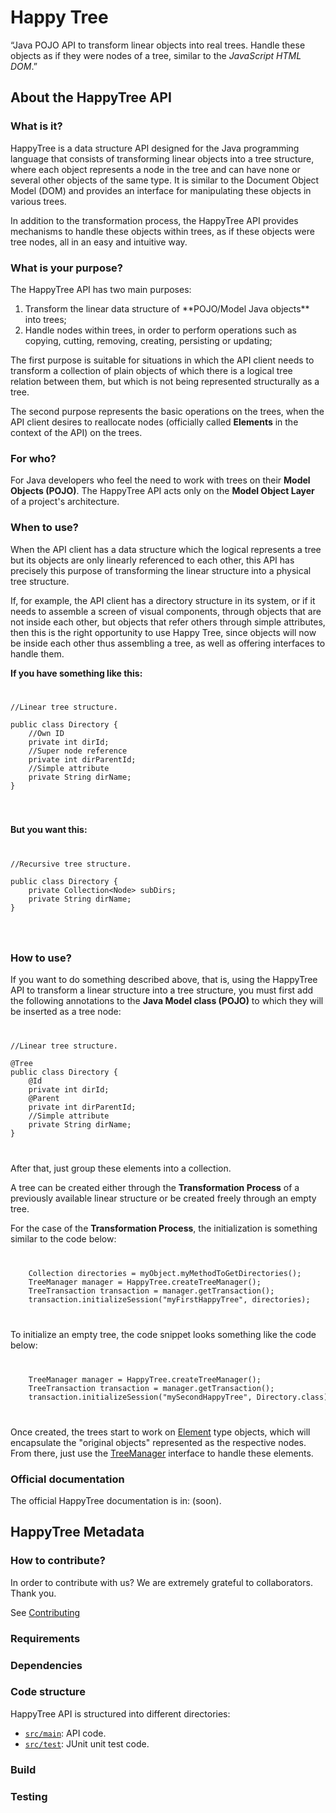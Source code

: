 
# Happy Tree

“Java POJO API to transform linear objects into real trees. Handle
these objects as if they were nodes of a tree, similar to the
*JavaScript HTML DOM*.”


## About the HappyTree API

### What is it?

HappyTree is a data structure API designed for the Java programming 
language that consists of transforming linear objects into a tree 
structure, where each object represents a node in the tree and can 
have none or several other objects of the same type. It is similar 
to the Document Object Model (DOM) and provides an interface for 
manipulating these objects in various trees.

In addition to the transformation process, the HappyTree API provides
mechanisms to handle these objects within trees, as if these objects
were tree nodes, all in an easy and intuitive way.

### What is your purpose?

The HappyTree API has two main purposes:

<ol>
<li>Transform the linear data structure of
 **POJO/Model Java objects** into trees;</li>
<li>Handle nodes within trees, in order to perform operations such as
 copying, cutting, removing, creating, persisting or updating;</li>
</ol>

The first purpose is suitable for situations in which the API client
needs to transform a collection of plain objects of which there is a
logical tree relation between them, but which is not being
represented structurally as a tree.

The second purpose represents the basic operations on the trees, when
the API client desires to reallocate nodes (officially called
**Elements** in the context of the API) on the trees.

### For who?

For Java developers who feel the need to work with trees on their
**Model Objects (POJO)**. The HappyTree API acts only on the
**Model Object Layer** of a project's architecture.

### When to use?

When the API client has a data structure which the logical represents
a tree but its objects are only linearly referenced to each other,
this API has precisely this purpose of transforming the linear
structure into a physical tree structure.

If, for example, the API client has a directory structure in its 
system, or if it needs to assemble a screen of visual components, 
through objects that are not inside each other, but objects that 
refer others through simple attributes, then this is the right 
opportunity to use Happy Tree, since objects will now be inside 
each other thus assembling a tree, as well as offering interfaces 
to handle them.

<b>If you have something like this:</b><br>
<code>
<pre>
//Linear tree structure.<br/>  
public class Directory {
	//Own ID
	private int dirId;
	//Super node reference
	private int dirParentId;
	//Simple attribute
	private String dirName;
}  
</pre>
</code>

<b>But you want this:</b><br>
<code>
<pre>
//Recursive tree structure.<br/>
public class Directory {
	private Collection&lt;Node&gt; subDirs;
	private String dirName;
}
</pre>
</code>

### How to use?

If you want to do something described above, that is, using the
HappyTree API to transform a linear structure into a tree structure,
you must first add the following annotations to the
**Java Model class (POJO)** to which they will be inserted as a tree
node:

<code>
<pre>
//Linear tree structure.<br/>
@Tree
public class Directory {
	@Id
	private int dirId;
	@Parent
	private int dirParentId;
	//Simple attribute
	private String dirName;
}  
</pre>
</code>

After that, just group these elements into a collection.

A tree can be created either through the **Transformation Process**
of a previously available linear structure or be created freely
through an empty tree.

For the case of the **Transformation Process**, the initialization is
something similar to the code below:

<code>
<pre>
	Collection<Directory> directories = myObject.myMethodToGetDirectories();
	TreeManager manager = HappyTree.createTreeManager();
	TreeTransaction transaction = manager.getTransaction();
	transaction.initializeSession("myFirstHappyTree", directories);
</pre>
</code>

To initialize an empty tree, the code snippet looks something like
the code below:

<code>
<pre>
	TreeManager manager = HappyTree.createTreeManager();
	TreeTransaction transaction = manager.getTransaction();
	transaction.initializeSession("mySecondHappyTree", Directory.class);
</pre>
</code>

Once created, the trees start to work on
[Element](https://github.com/Miuey/happytree/blob/master/src/main/java/com/miuey/happytree/Element.java)
type objects, which will encapsulate the "original objects"
represented as the respective nodes. From there, just use the
[TreeManager](https://github.com/Miuey/happytree/blob/master/src/main/java/com/miuey/happytree/TreeManager.java)
interface to handle these elements.

### Official documentation

The official HappyTree documentation is in: (soon).


## HappyTree Metadata


### How to contribute?

In order to contribute with us?
We are extremely grateful to collaborators.
Thank you.

See [Contributing](https://github.com/Miuey/happytree/blob/0.0.5/CONTRIBUTING.md)

### Requirements

### Dependencies

### Code structure

HappyTree API is structured into different directories:

- [`src/main`](./src/main): API code.
- [`src/test`](./src/test): JUnit unit test code.

### Build

### Testing

